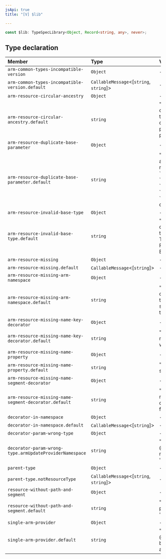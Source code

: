 ```yaml
---
jsApi: true
title: "[V] $lib"

---
```

```ts
const $lib: TypeSpecLibrary<Object, Record<string, any>, never>;
```

## Type declaration

| Member | Type | Value |
| :------ | :------ | :------ |
| `arm-common-types-incompatible-version` | `Object` | - |
| `arm-common-types-incompatible-version.default` | `CallableMessage`<[`string`, `string`]\> | - |
| `arm-resource-circular-ancestry` | `Object` | - |
| `arm-resource-circular-ancestry.default` | `string` | "There is a loop in the ancestry of this resource.  Please ensure that the \`@parentResource\` decorator contains the correct parent resource, and that parentage contains no cycles." |
| `arm-resource-duplicate-base-parameter` | `Object` | - |
| `arm-resource-duplicate-base-parameter.default` | `string` | "Only one base parameter type is allowed per resource.  Each resource may have only one of \`@parentResource\`, \`@resourceGroupResource\`, \`@tenantResource\`, \`@locationResource\`, or \`@subscriptionResource\` decorators." |
| `arm-resource-invalid-base-type` | `Object` | - |
| `arm-resource-invalid-base-type.default` | `string` | "The @armResourceInternal decorator can only be used on a type that ultimately extends TrackedResource, ProxyResource, or ExtensionResource." |
| `arm-resource-missing` | `Object` | - |
| `arm-resource-missing.default` | `CallableMessage`<[`string`]\> | - |
| `arm-resource-missing-arm-namespace` | `Object` | - |
| `arm-resource-missing-arm-namespace.default` | `string` | "The @armProviderNamespace decorator must be used to define the ARM namespace of the service.  This is best applied to the file-level namespace." |
| `arm-resource-missing-name-key-decorator` | `Object` | - |
| `arm-resource-missing-name-key-decorator.default` | `string` | "Resource type 'name' property must have a @key decorator which defines its key name." |
| `arm-resource-missing-name-property` | `Object` | - |
| `arm-resource-missing-name-property.default` | `string` | "Resource types must include a string property called 'name'." |
| `arm-resource-missing-name-segment-decorator` | `Object` | - |
| `arm-resource-missing-name-segment-decorator.default` | `string` | "Resource type 'name' property must have a @segment decorator which defines its path fragment." |
| `decorator-in-namespace` | `Object` | - |
| `decorator-in-namespace.default` | `CallableMessage`<[`string`]\> | - |
| `decorator-param-wrong-type` | `Object` | - |
| `decorator-param-wrong-type.armUpdateProviderNamespace` | `string` | "The parameter to @armUpdateProviderNamespace must be an operation with a 'provider' parameter." |
| `parent-type` | `Object` | - |
| `parent-type.notResourceType` | `CallableMessage`<[`string`, `string`]\> | - |
| `resource-without-path-and-segment` | `Object` | - |
| `resource-without-path-and-segment.default` | `string` | "Resource types must have a property with '@path\` and '@segment' decorators." |
| `single-arm-provider` | `Object` | - |
| `single-arm-provider.default` | `string` | "Only one @armProviderNamespace can be declared in a typespec spec at once." |
